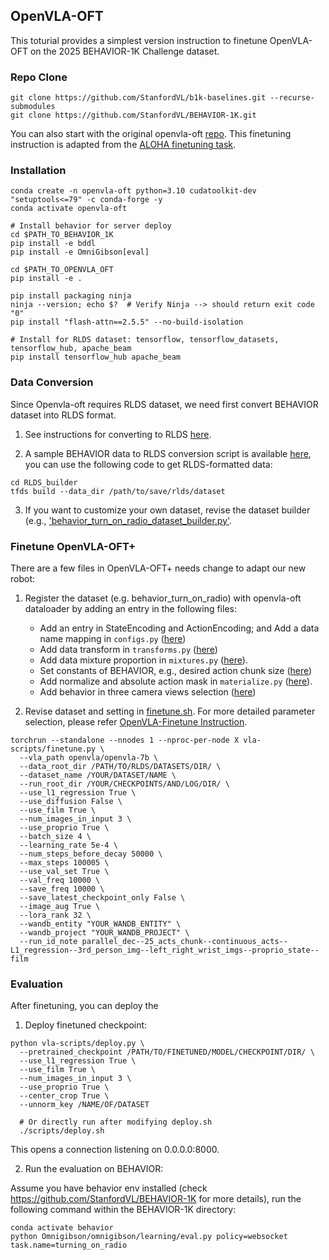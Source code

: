 ## OpenVLA-OFT
This toturial provides a simplest version instruction to finetune OpenVLA-OFT on the 2025 BEHAVIOR-1K Challenge dataset. 

### Repo Clone

```
git clone https://github.com/StanfordVL/b1k-baselines.git --recurse-submodules
git clone https://github.com/StanfordVL/BEHAVIOR-1K.git
```
You can also start with the original openvla-oft [repo](https://github.com/moojink/openvla-oft). This finetuning instruction is adapted from the [ALOHA finetuning task](https://github.com/moojink/openvla-oft/blob/main/ALOHA.md).


### Installation

```
conda create -n openvla-oft python=3.10 cudatoolkit-dev "setuptools<=79" -c conda-forge -y
conda activate openvla-oft

# Install behavior for server deploy 
cd $PATH_TO_BEHAVIOR_1K
pip install -e bddl
pip install -e OmniGibson[eval]

cd $PATH_TO_OPENVLA_OFT
pip install -e .

pip install packaging ninja
ninja --version; echo $?  # Verify Ninja --> should return exit code "0"
pip install "flash-attn==2.5.5" --no-build-isolation

# Install for RLDS dataset: tensorflow, tensorflow_datasets, tensorflow_hub, apache_beam
pip install tensorflow_hub apache_beam
```

### Data Conversion

Since Openvla-oft requires RLDS dataset, we need first convert BEHAVIOR dataset into RLDS format. 

1. See instructions for converting to RLDS [here](RLDS_builder/README.md). 

2. A sample BEHAVIOR data to RLDS conversion script is available [here](RLDS_builder/behavior_dataset/behavior_turn_on_radio/), you can use the following code to get RLDS-formatted data:

```
cd RLDS_builder
tfds build --data_dir /path/to/save/rlds/dataset
```

3. If you want to customize your own dataset, revise the dataset builder (e.g., ['behavior_turn_on_radio_dataset_builder.py'](RLDS_builder/behavior_dataset/behavior_turn_on_radio/behavior_turn_on_radio_dataset_builder.py). 



### Finetune OpenVLA-OFT+
There are a few files in OpenVLA-OFT+ needs change to adapt our new robot:

1. Register the dataset (e.g. behavior_turn_on_radio) with openvla-oft dataloader by adding an entry in the following files:
    - Add an entry in StateEncoding and ActionEncoding; and Add a data name mapping in `configs.py` ([here](prismatic/vla/datasets/rlds/oxe/configs.py#L711))
    - Add data transform in `transforms.py` ([here](prismatic/vla/datasets/rlds/oxe/transforms.py#L937)) 
    - Add data mixture proportion in `mixtures.py` ([here](prismatic/vla/datasets/rlds/oxe/mixtures.py#L231)).
    - Set constants of BEHAVIOR, e.g., desired action chunk size ([here]([`prismatic/vla/constants.py`]))
    - Add normalize and absolute action mask in `materialize.py` ([here](prismatic/vla/datasets/rlds/oxe/materialize.py)).
    - Add behavior in three camera views selection ([here](prismatic/vla/datasets/datasets.py#L116))

3. Revise dataset and setting in [finetune.sh](finetune.sh). For more detailed parameter selection, please refer [OpenVLA-Finetune Instruction](https://github.com/moojink/openvla-oft/blob/main/ALOHA.md).

```
torchrun --standalone --nnodes 1 --nproc-per-node X vla-scripts/finetune.py \
  --vla_path openvla/openvla-7b \
  --data_root_dir /PATH/TO/RLDS/DATASETS/DIR/ \
  --dataset_name /YOUR/DATASET/NAME \
  --run_root_dir /YOUR/CHECKPOINTS/AND/LOG/DIR/ \
  --use_l1_regression True \
  --use_diffusion False \
  --use_film True \
  --num_images_in_input 3 \
  --use_proprio True \
  --batch_size 4 \
  --learning_rate 5e-4 \
  --num_steps_before_decay 50000 \
  --max_steps 100005 \
  --use_val_set True \
  --val_freq 10000 \
  --save_freq 10000 \
  --save_latest_checkpoint_only False \
  --image_aug True \
  --lora_rank 32 \
  --wandb_entity "YOUR_WANDB_ENTITY" \
  --wandb_project "YOUR_WANDB_PROJECT" \
  --run_id_note parallel_dec--25_acts_chunk--continuous_acts--L1_regression--3rd_person_img--left_right_wrist_imgs--proprio_state--film
```


### Evaluation

After finetuning, you can deploy the 
1. Deploy finetuned checkpoint:

  ```
  python vla-scripts/deploy.py \
    --pretrained_checkpoint /PATH/TO/FINETUNED/MODEL/CHECKPOINT/DIR/ \
    --use_l1_regression True \
    --use_film True \
    --num_images_in_input 3 \
    --use_proprio True \
    --center_crop True \
    --unnorm_key /NAME/OF/DATASET

    # Or directly run after modifying deploy.sh
    ./scripts/deploy.sh
  ```
  This opens a connection listening on 0.0.0.0:8000.


2. Run the evaluation on BEHAVIOR:

  Assume you have behavior env installed (check https://github.com/StanfordVL/BEHAVIOR-1K for more details), run the following command within the BEHAVIOR-1K directory:
  ```
  conda activate behavior 
  python Omnigibson/omnigibson/learning/eval.py policy=websocket task.name=turning_on_radio
  ```